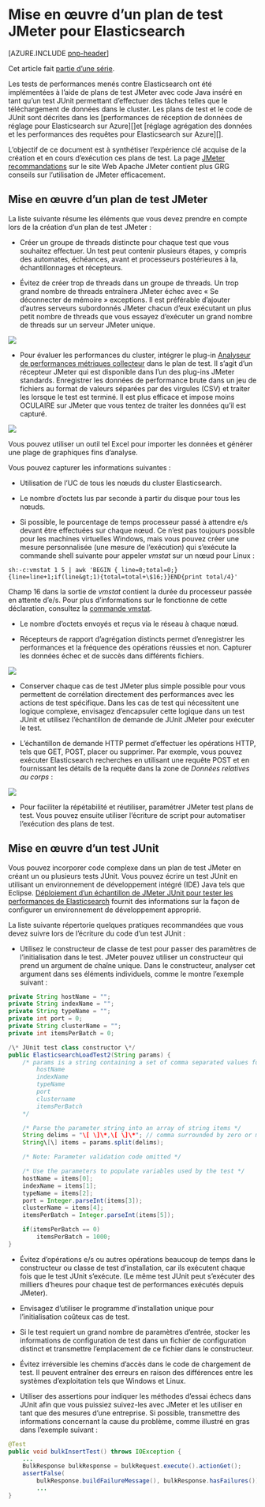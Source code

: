 <properties
   pageTitle="Mise en œuvre d’un plan de test JMeter pour Elasticsearch | Microsoft Azure"
   description="Pour exécuter les performances des tests pour Elasticsearch avec JMeter."
   services=""
   documentationCenter="na"
   authors="dragon119"
   manager="bennage"
   editor=""
   tags=""/>

<tags
   ms.service="guidance"
   ms.devlang="na"
   ms.topic="article"
   ms.tgt_pltfrm="na"
   ms.workload="na"
   ms.date="09/22/2016"
   ms.author="masashin" />
   
# <a name="implementing-a-jmeter-test-plan-for-elasticsearch"></a>Mise en œuvre d’un plan de test JMeter pour Elasticsearch

[AZURE.INCLUDE [pnp-header](../../includes/guidance-pnp-header-include.md)]

Cet article fait [partie d’une série](guidance-elasticsearch.md). 

Les tests de performances menés contre Elasticsearch ont été implémentées à l’aide de plans de test JMeter avec code Java inséré en tant qu’un test JUnit permettant d’effectuer des tâches telles que le téléchargement de données dans le cluster. Les plans de test et le code de JUnit sont décrites dans les [performances de réception de données de réglage pour Elasticsearch sur Azure][]et [réglage agrégation des données et les performances des requêtes pour Elasticsearch sur Azure][].

L’objectif de ce document est à synthétiser l’expérience clé acquise de la création et en cours d’exécution ces plans de test. La page [JMeter recommandations](http://jmeter.apache.org/usermanual/best-practices.html) sur le site Web Apache JMeter contient plus GRG conseils sur l’utilisation de JMeter efficacement.

## <a name="implementing-a-jmeter-test-plan"></a>Mise en œuvre d’un plan de test JMeter

La liste suivante résume les éléments que vous devez prendre en compte lors de la création d’un plan de test JMeter :

- Créer un groupe de threads distincte pour chaque test que vous souhaitez effectuer. Un test peut contenir plusieurs étapes, y compris des automates, échéances, avant et processeurs postérieures à la, échantillonnages et récepteurs.

- Évitez de créer trop de threads dans un groupe de threads. Un trop grand nombre de threads entraînera JMeter échec avec « Se déconnecter de mémoire » exceptions. Il est préférable d’ajouter d’autres serveurs subordonnés JMeter chacun d’eux exécutant un plus petit nombre de threads que vous essayez d’exécuter un grand nombre de threads sur un serveur JMeter unique.

![](./media/guidance-elasticsearch/jmeter-testing1.png)

- Pour évaluer les performances du cluster, intégrer le plug-in [Analyseur de performances métriques collecteur](http://jmeter-plugins.org/wiki/PerfMon/) dans le plan de test. Il s’agit d’un récepteur JMeter qui est disponible dans l’un des plug-ins JMeter standards. Enregistrer les données de performance brute dans un jeu de fichiers au format de valeurs séparées par des virgules (CSV) et traiter les lorsque le test est terminé. Il est plus efficace et impose moins OCULAIRE sur JMeter que vous tentez de traiter les données qu’il est capturé. 

![](./media/guidance-elasticsearch/jmeter-testing2.png)

Vous pouvez utiliser un outil tel Excel pour importer les données et générer une plage de graphiques fins d’analyse.

Vous pouvez capturer les informations suivantes :

- Utilisation de l’UC de tous les nœuds du cluster Elasticsearch.

- Le nombre d’octets lus par seconde à partir du disque pour tous les nœuds.

- Si possible, le pourcentage de temps processeur passé à attendre e/s devant être effectuées sur chaque nœud. Ce n’est pas toujours possible pour les machines virtuelles Windows, mais vous pouvez créer une mesure personnalisée (une mesure de l’exécution) qui s’exécute la commande shell suivante pour appeler *vmstat* sur un nœud pour Linux :

```Shell
sh:-c:vmstat 1 5 | awk 'BEGIN { line=0;total=0;}{line=line+1;if(line&gt;1){total=total+\$16;}}END{print total/4}'
```

Champ 16 dans la sortie de *vmstat* contient la durée du processeur passée en attente d’e/s. Pour plus d’informations sur le fonctionne de cette déclaration, consultez la [commande vmstat](http://linuxcommand.org/man_pages/vmstat8.html).

- Le nombre d’octets envoyés et reçus via le réseau à chaque nœud.

- Récepteurs de rapport d’agrégation distincts permet d’enregistrer les performances et la fréquence des opérations réussies et non. Capturer les données échec et de succès dans différents fichiers.

![](./media/guidance-elasticsearch/jmeter-testing3.png)

- Conserver chaque cas de test JMeter plus simple possible pour vous permettent de corrélation directement des performances avec les actions de test spécifique. Dans les cas de test qui nécessitent une logique complexe, envisagez d’encapsuler cette logique dans un test JUnit et utilisez l’échantillon de demande de JUnit JMeter pour exécuter le test.

- L’échantillon de demande HTTP permet d’effectuer les opérations HTTP, tels que GET, POST, placer ou supprimer. Par exemple, vous pouvez exécuter Elasticsearch recherches en utilisant une requête POST et en fournissant les détails de la requête dans la zone de *Données relatives au corps* :

![](./media/guidance-elasticsearch/jmeter-testing4.png)

- Pour faciliter la répétabilité et réutiliser, paramétrer JMeter test plans de test. Vous pouvez ensuite utiliser l’écriture de script pour automatiser l’exécution des plans de test.

## <a name="implementing-a-junit-test"></a>Mise en œuvre d’un test JUnit

Vous pouvez incorporer code complexe dans un plan de test JMeter en créant un ou plusieurs tests JUnit. Vous pouvez écrire un test JUnit en utilisant un environnement de développement intégré (IDE) Java tels que Eclipse. [Déploiement d’un échantillon de JMeter JUnit pour tester les performances de Elasticsearch][] fournit des informations sur la façon de configurer un environnement de développement approprié.

La liste suivante répertorie quelques pratiques recommandées que vous devez suivre lors de l’écriture du code d’un test JUnit :

- Utilisez le constructeur de classe de test pour passer des paramètres de l’initialisation dans le test. JMeter pouvez utiliser un constructeur qui prend un argument de chaîne unique. Dans le constructeur, analyser cet argument dans ses éléments individuels, comme le montre l’exemple suivant :

```Java
private String hostName = "";
private String indexName = "";
private String typeName = "";
private int port = 0;
private String clusterName = "";
private int itemsPerBatch = 0;

/\* JUnit test class constructor \*/
public ElasticsearchLoadTest2(String params) {
    /* params is a string containing a set of comma separated values for:
        hostName
        indexName
        typeName
        port
        clustername
        itemsPerBatch
    */

    /* Parse the parameter string into an array of string items */
    String delims = "\[ \]\*,\[ \]\*"; // comma surrounded by zero or more spaces
    String\[\] items = params.split(delims);

    /* Note: Parameter validation code omitted */

    /* Use the parameters to populate variables used by the test */
    hostName = items[0];
    indexName = items[1];
    typeName = items[2];
    port = Integer.parseInt(items[3]);
    clusterName = items[4];
    itemsPerBatch = Integer.parseInt(items[5]);

    if(itemsPerBatch == 0)
        itemsPerBatch = 1000;
}
```

- Évitez d’opérations e/s ou autres opérations beaucoup de temps dans le constructeur ou classe de test d’installation, car ils exécutent chaque fois que le test JUnit s’exécute. (Le même test JUnit peut s’exécuter des milliers d’heures pour chaque test de performances exécutés depuis JMeter).

- Envisagez d’utiliser le programme d’installation unique pour l’initialisation coûteux cas de test.

- Si le test requiert un grand nombre de paramètres d’entrée, stocker les informations de configuration de test dans un fichier de configuration distinct et transmettre l’emplacement de ce fichier dans le constructeur.

- Évitez irréversible les chemins d’accès dans le code de chargement de test. Il peuvent entraîner des erreurs en raison des différences entre les systèmes d’exploitation tels que Windows et Linux.

- Utiliser des assertions pour indiquer les méthodes d’essai échecs dans JUnit afin que vous puissiez suivez-les avec JMeter et les utiliser en tant que des mesures d’une entreprise. Si possible, transmettre des informations concernant la cause du problème, comme illustré en gras dans l’exemple suivant :

```Java
@Test
public void bulkInsertTest() throws IOException {
    ...
    BulkResponse bulkResponse = bulkRequest.execute().actionGet();
    assertFalse(
        bulkResponse.buildFailureMessage(), bulkResponse.hasFailures());
        ...
}
```


[Running Elasticsearch on Azure]: guidance-elasticsearch-running-on-azure.md
[Réglage des performances de réception de données pour Elasticsearch sur Azure]: guidance-elasticsearch-tuning-data-ingestion-performance.md
[Déploiement d’un échantillon de JMeter JUnit pour tester les performances de Elasticsearch]: guidance-elasticsearch-deploying-jmeter-junit-sampler.md
[Réglage d’agrégation des données et des performances des requêtes pour Elasticsearch sur Azure]: guidance-elasticsearch-tuning-data-aggregation-and-query-performance.md
